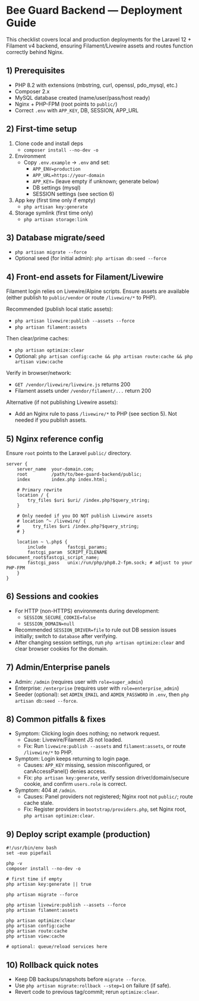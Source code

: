 # Bee Guard Backend — Deployment Guide

This checklist covers local and production deployments for the Laravel 12 + Filament v4 backend, ensuring Filament/Livewire assets and routes function correctly behind Nginx.

## 1) Prerequisites
- PHP 8.2 with extensions (mbstring, curl, openssl, pdo_mysql, etc.)
- Composer 2.x
- MySQL database created (name/user/pass/host ready)
- Nginx + PHP-FPM (root points to `public/`)
- Correct `.env` with `APP_KEY`, DB, SESSION, APP_URL

## 2) First-time setup
1. Clone code and install deps
   - `composer install --no-dev -o`
2. Environment
   - Copy `.env.example` → `.env` and set:
     - `APP_ENV=production`
     - `APP_URL=https://your-domain`
     - `APP_KEY=` (leave empty if unknown; generate below)
     - DB settings (mysql)
     - SESSION settings (see section 6)
3. App key (first time only if empty)
   - `php artisan key:generate`
4. Storage symlink (first time only)
   - `php artisan storage:link`

## 3) Database migrate/seed
- `php artisan migrate --force`
- Optional seed (for initial admin): `php artisan db:seed --force`

## 4) Front-end assets for Filament/Livewire
Filament login relies on Livewire/Alpine scripts. Ensure assets are available (either publish to `public/vendor` or route `/livewire/*` to PHP).

Recommended (publish local static assets):
- `php artisan livewire:publish --assets --force`
- `php artisan filament:assets`

Then clear/prime caches:
- `php artisan optimize:clear`
- Optional: `php artisan config:cache && php artisan route:cache && php artisan view:cache`

Verify in browser/network:
- `GET /vendor/livewire/livewire.js` returns 200
- Filament assets under `/vendor/filament/...` return 200

Alternative (if not publishing Livewire assets):
- Add an Nginx rule to pass `/livewire/*` to PHP (see section 5). Not needed if you publish assets.

## 5) Nginx reference config
Ensure `root` points to the Laravel `public/` directory.

```
server {
    server_name  your-domain.com;
    root         /path/to/bee-guard-backend/public;
    index        index.php index.html;

    # Primary rewrite
    location / {
        try_files $uri $uri/ /index.php?$query_string;
    }

    # Only needed if you DO NOT publish Livewire assets
    # location ^~ /livewire/ {
    #     try_files $uri /index.php?$query_string;
    # }

    location ~ \.php$ {
        include        fastcgi_params;
        fastcgi_param  SCRIPT_FILENAME $document_root$fastcgi_script_name;
        fastcgi_pass   unix:/run/php/php8.2-fpm.sock; # adjust to your PHP-FPM
    }
}
```

## 6) Sessions and cookies
- For HTTP (non-HTTPS) environments during development:
  - `SESSION_SECURE_COOKIE=false`
  - `SESSION_DOMAIN=null`
- Recommended `SESSION_DRIVER=file` to rule out DB session issues initially; switch to `database` after verifying.
- After changing session settings, run `php artisan optimize:clear` and clear browser cookies for the domain.

## 7) Admin/Enterprise panels
- Admin: `/admin` (requires user with `role=super_admin`)
- Enterprise: `/enterprise` (requires user with `role=enterprise_admin`)
- Seeder (optional): set `ADMIN_EMAIL` and `ADMIN_PASSWORD` in `.env`, then `php artisan db:seed --force`.

## 8) Common pitfalls & fixes
- Symptom: Clicking login does nothing; no network request.
  - Cause: Livewire/Filament JS not loaded.
  - Fix: Run `livewire:publish --assets` and `filament:assets`, or route `/livewire/*` to PHP.
- Symptom: Login keeps returning to login page.
  - Causes: `APP_KEY` missing, session misconfigured, or canAccessPanel() denies access.
  - Fix: `php artisan key:generate`, verify session driver/domain/secure cookie, and confirm `users.role` is correct.
- Symptom: 404 at `/admin`.
  - Causes: Panel providers not registered; Nginx root not `public/`; route cache stale.
  - Fix: Register providers in `bootstrap/providers.php`, set Nginx root, `php artisan optimize:clear`.

## 9) Deploy script example (production)
```
#!/usr/bin/env bash
set -euo pipefail

php -v
composer install --no-dev -o

# first time if empty
php artisan key:generate || true

php artisan migrate --force

php artisan livewire:publish --assets --force
php artisan filament:assets

php artisan optimize:clear
php artisan config:cache
php artisan route:cache
php artisan view:cache

# optional: queue/reload services here
```

## 10) Rollback quick notes
- Keep DB backups/snapshots before `migrate --force`.
- Use `php artisan migrate:rollback --step=1` on failure (if safe).
- Revert code to previous tag/commit; rerun `optimize:clear`.


